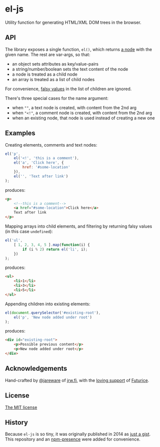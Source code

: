 # el-js

Utility function for generating HTML/XML DOM trees in the browser.

## API

The library exposes a single function, `el()`, which returns [a node](https://developer.mozilla.org/en-US/docs/Web/API/element) with the given name. The rest are var-args, so that:

 * an object sets attributes as key/value-pairs
 * a string/number/boolean sets the text content of the node
 * a node is treated as a child node
 * an array is treated as a list of child nodes

For convenience, [falsy values](https://developer.mozilla.org/en-US/docs/Glossary/Falsy) in the list of children are ignored.

There's three special cases for the name argument:

 * when `""`, a text node is created, with content from the 2nd arg
 * when `"<!"`, a comment node is created, with content from the 2nd arg
 * when an existing node, that node is used instead of creating a new one

## Examples

Creating elements, comments and text nodes:

```js
el('p',
    el('<!', 'this is a comment'),
    el('a', 'Click here', {
        href: '#some-location'
    }),
    el('', 'Text after link')
);
```

produces:

```html
<p>
    <!--this is a comment-->
    <a href="#some-location">Click here</a>
    Text after link
</p>
```

Mapping arrays into child elements, and filtering by returning falsy values (in this case `undefined`):

```js
el('ul',
    [ 1, 2, 3, 4, 5 ].map(function(i) {
        if (i % 2) return el('li', i);
    })
);
```

produces:

```html
<ul>
    <li>1</li>
    <li>3</li>
    <li>5</li>
</ul>
```

Appending children into existing elements:

```js
el(document.querySelector('#existing-root'),
    el('p', 'New node added under root')
);
```

produces:

```html
<div id="existing-root">
    <p>Possible previous content</p>
    <p>New node added under root</p>
</div>
```

## Acknowledgements

Hand-crafted by [@jareware](https://twitter.com/jareware) of [jrw.fi](http://jrw.fi/), with the [loving support](http://futurice.com/blog/sponsoring-free-time-open-source-activities) of [Futurice](http://futurice.com/).

## License

[The MIT license](http://opensource.org/licenses/MIT)

## History

Because `el-js` is so tiny, it was originally published in 2014 as [just a gist](https://gist.github.com/jareware/8dc0cc1a948c122edce0). This repository and an [npm-presence](https://www.npmjs.com/package/el-js) were added for convenience.
